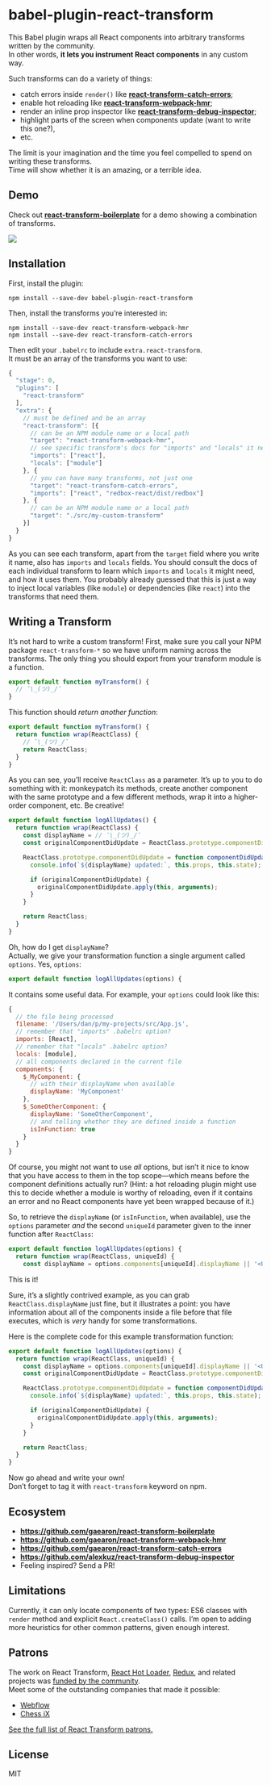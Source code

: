 # babel-plugin-react-transform

This Babel plugin wraps all React components into arbitrary transforms written by the community.  
In other words, **it lets you instrument React components** in any custom way.

Such transforms can do a variety of things:

* catch errors inside `render()` like **[react-transform-catch-errors](https://github.com/gaearon/react-transform-catch-errors)**;
* enable hot reloading like **[react-transform-webpack-hmr](https://github.com/gaearon/react-transform-webpack-hmr)**;
* render an inline prop inspector like **[react-transform-debug-inspector](https://github.com/alexkuz/react-transform-debug-inspector)**;
* highlight parts of the screen when components update (want to write this one?),
* etc.

The limit is your imagination and the time you feel compelled to spend on writing these transforms.  
Time will show whether it is an amazing, or a terrible idea.

## Demo

Check out **[react-transform-boilerplate](https://github.com/gaearon/react-transform-boilerplate)** for a demo showing a combination of transforms.

![](http://i.imgur.com/AhGY28T.gif)

## Installation

First, install the plugin:

```
npm install --save-dev babel-plugin-react-transform
```

Then, install the transforms you’re interested in:

```
npm install --save-dev react-transform-webpack-hmr
npm install --save-dev react-transform-catch-errors
```

Then edit your `.babelrc` to include `extra.react-transform`.  
It must be an array of the transforms you want to use:

```js
{
  "stage": 0,
  "plugins": [
    "react-transform"
  ],
  "extra": {
    // must be defined and be an array
    "react-transform": [{
      // can be an NPM module name or a local path
      "target": "react-transform-webpack-hmr",
      // see specific transform's docs for "imports" and "locals" it needs
      "imports": ["react"],
      "locals": ["module"]
    }, {
      // you can have many transforms, not just one
      "target": "react-transform-catch-errors",
      "imports": ["react", "redbox-react/dist/redbox"]
    }, {
      // can be an NPM module name or a local path
      "target": "./src/my-custom-transform"
    }]
  }
}
```

As you can see each transform, apart from the `target` field where you write it name, also has `imports` and `locals` fields. You should consult the docs of each individual transform to learn which `imports` and `locals` it might need, and how it uses them. You probably already guessed that this is just a way to inject local variables (like `module`) or dependencies (like `react`) into the transforms that need them.

## Writing a Transform

It’s not hard to write a custom transform! First, make sure you call your NPM package `react-transform-*` so we have uniform naming across the transforms. The only thing you should export from your transform module is a function.

```js
export default function myTransform() {
  // ¯\_(ツ)_/¯
}
```

This function should *return another function*:

```js
export default function myTransform() {
  return function wrap(ReactClass) {
    // ¯\_(ツ)_/¯
    return ReactClass;
  }
}
```

As you can see, you’ll receive `ReactClass` as a parameter. It’s up to you to do something with it: monkeypatch its methods, create another component with the same prototype and a few different methods, wrap it into a higher-order component, etc. Be creative!

```js
export default function logAllUpdates() {
  return function wrap(ReactClass) {
    const displayName = // ¯\_(ツ)_/¯
    const originalComponentDidUpdate = ReactClass.prototype.componentDidUpdate;

    ReactClass.prototype.componentDidUpdate = function componentDidUpdate() {
      console.info(`${displayName} updated:`, this.props, this.state);

      if (originalComponentDidUpdate) {
        originalComponentDidUpdate.apply(this, arguments);
      }
    }

    return ReactClass;
  }
}
```

Oh, how do I get `displayName`?  
Actually, we give your transformation function a single argument called `options`. Yes, `options`:

```js
export default function logAllUpdates(options) {
```

It contains some useful data. For example, your `options` could look like this:

```js
{
  // the file being processed
  filename: '/Users/dan/p/my-projects/src/App.js',
  // remember that "imports" .babelrc option?
  imports: [React],
  // remember that "locals" .babelrc option?
  locals: [module],
  // all components declared in the current file
  components: {
    $_MyComponent: {
      // with their displayName when available
      displayName: 'MyComponent'
    },
    $_SomeOtherComponent: {
      displayName: 'SomeOtherComponent',
      // and telling whether they are defined inside a function
      isInFunction: true
    }
  }
}
```

Of course, you might not want to use *all* options, but isn’t it nice to know that you have access to them in the top scope—which means before the component definitions actually run? (Hint: a hot reloading plugin might use this to decide whether a module is worthy of reloading, even if it contains an error and no React components have yet been wrapped because of it.)

So, to retrieve the `displayName` (or `isInFunction`, when available), use the `options` parameter *and* the second `uniqueId` parameter given to the inner function after `ReactClass`:

```js
export default function logAllUpdates(options) {
  return function wrap(ReactClass, uniqueId) {
    const displayName = options.components[uniqueId].displayName || '<Unknown>';
```

This is it!

Sure, it’s a slightly contrived example, as you can grab `ReactClass.displayName` just fine, but it illustrates a point: you have information about all of the components inside a file before that file executes, which is *very* handy for some transformations.

Here is the complete code for this example transformation function:

```js
export default function logAllUpdates(options) {
  return function wrap(ReactClass, uniqueId) {
    const displayName = options.components[uniqueId].displayName || '<Unknown>';
    const originalComponentDidUpdate = ReactClass.prototype.componentDidUpdate;

    ReactClass.prototype.componentDidUpdate = function componentDidUpdate() {
      console.info(`${displayName} updated:`, this.props, this.state);

      if (originalComponentDidUpdate) {
        originalComponentDidUpdate.apply(this, arguments);
      }
    }

    return ReactClass;
  }
}
```

Now go ahead and write your own!  
Don’t forget to tag it with `react-transform` keyword on npm.

## Ecosystem

* **https://github.com/gaearon/react-transform-boilerplate**
* **https://github.com/gaearon/react-transform-webpack-hmr**
* **https://github.com/gaearon/react-transform-catch-errors**
* **https://github.com/alexkuz/react-transform-debug-inspector**
* Feeling inspired? Send a PR!

## Limitations

Currently, it can only locate components of two types: ES6 classes with `render` method and explicit `React.createClass()` calls. I’m open to adding more heuristics for other common patterns, given enough interest.

## Patrons

The work on React Transform, [React Hot Loader](https://github.com/gaearon/react-hot-loader), [Redux](https://github.com/rackt/redux), and related projects was [funded by the community](https://www.patreon.com/reactdx).  
Meet some of the outstanding companies that made it possible:

* [Webflow](http://webflow.com/)
* [Chess iX](http://www.chess-ix.com/)

[See the full list of React Transform patrons.](PATRONS.md)

## License

MIT
